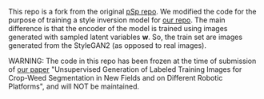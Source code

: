 
This repo is a fork from the original [pSp repo](https://github.com/eladrich/pixel2style2pixel.git).
We modified the code for the purpose of training a style inversion model for [our repo](https://github.com/PRBonn/StyleGenForLabels).
The main difference is that the encoder of the model is trained using images generated with sampled latent variables **w**. 
So, the train set are images generated from the StyleGAN2 (as opposed to real images).

WARNING: The code in this repo has been frozen at the time of submission of [our paper](https://www.ipb.uni-bonn.de/wp-content/papercite-data/pdf/chong2023ral.pdf) "Unsupervised Generation of Labeled Training Images for Crop-Weed Segmentation in New Fields and on Different Robotic Platforms", and will NOT be maintained.
